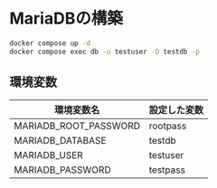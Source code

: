 # MariaDBの構築
```bash
docker compose up -d 
docker compose exec db -u testuser -D testdb -p
```

## 環境変数
|環境変数名|設定した変数|
|--------|----------|
|MARIADB_ROOT_PASSWORD|rootpass|
|MARIADB_DATABASE|testdb|
|MARIADB_USER|testuser|
|MARIADB_PASSWORD|testpass|